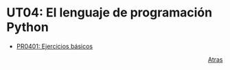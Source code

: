 # UT04: El lenguaje de programación Python

- [PR0401: Ejercicios básicos](./pr0401/pr0401.md)


<div style="text-align: right;">

[Atras](../index.md)

</div>